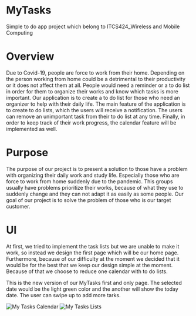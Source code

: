 # MyTasks

Simple to do app project which belong to ITCS424_Wireless and Mobile Computing

# Overview

Due to Covid-19, people are force to work from their home. Depending on the person working from home could be a detrimental to their productivity or it does not affect them at all. People would need a reminder or a to do list in order for them to organize their works and know which tasks is more important. Our application is to create a to do list for those who need an organizer to help with their daily life. The main feature of the application is to create to do lists, which the users will receive a notification. The users can remove an unimportant task from their to do list at any time. Finally, in order to keep track of their work progress, the calendar feature will be implemented as well.

# Purpose

The purpose of our project is to present a solution to those have a problem with organizing their daily work and study life. Especially those who are force to work from home suddenly due to the pandemic. This groups usually have problems prioritize their works, because of what they use to suddenly change and they can not adapt it as easily as some people. Our goal of our project is to solve the problem of those who is our target customer.

# UI

At first, we tried to implement the task lists but we are unable to make it work, so instead we design the first page which will be our home page. Furthermore, because of our difficulty at the moment we decided that it would be for the best that we keep our design simple at the moment. Because of that we choose to reduce one calendar with to do lists.

This is the new version of our MyTasks first and only page. The selected date would be the light green color and the another will show the today date. 
The user can swipe up to add more tarks. 

<img src="https://github.com/milkzu/MyTasks/blob/main/ui1.JPG" alt="My Tasks Calendar">


<img src="https://github.com/milkzu/MyTasks/blob/main/ui2.JPG" alt="My Tasks Lists">
